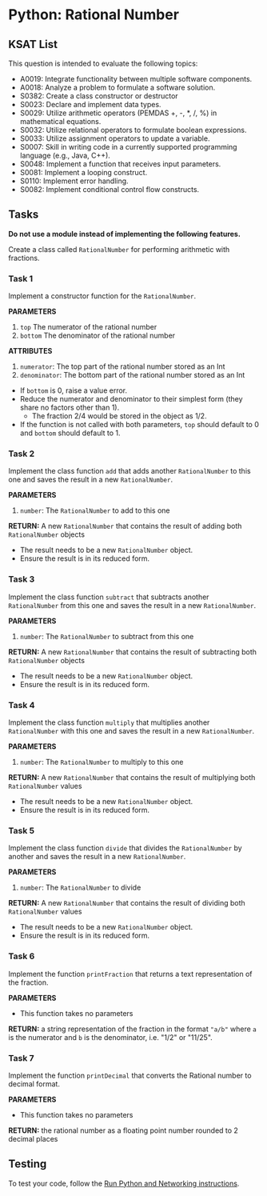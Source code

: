 # Python: Rational Number
## KSAT List
This question is intended to evaluate the following topics:
- A0019: Integrate functionality between multiple software components.
- A0018: Analyze a problem to formulate a software solution.
- S0382: Create a class constructor or destructor
- S0023: Declare and implement data types.
- S0029: Utilize arithmetic operators (PEMDAS +, -, *, /, %) in mathematical equations.
- S0032: Utilize relational operators to formulate boolean expressions.
- S0033: Utilize assignment operators to update a variable.
- S0007: Skill in writing code in a currently supported programming language (e.g., Java, C++).
- S0048: Implement a function that receives input parameters.
- S0081: Implement a looping construct.
- S0110: Implement error handling.
- S0082: Implement conditional control flow constructs.

## Tasks
**Do not use a module instead of implementing the following features.**

Create a class called `RationalNumber` for performing arithmetic with fractions.

### Task 1
Implement a constructor function for the `RationalNumber`.

**PARAMETERS**
1. `top` The numerator of the rational number
2. `bottom` The denominator of the rational number

**ATTRIBUTES**
1. `numerator`: The top part of the rational number stored as an Int
2. `denominator`: The bottom part of the rational number stored as an Int

- If `bottom` is 0, raise a value error.
- Reduce the numerator and denominator to their simplest form (they share no factors other than 1).
  - The fraction 2/4 would be stored in the object as 1/2.
- If the function is not called with both parameters, `top` should default to 0 and `bottom` should default to 1.

### Task 2
Implement the class function `add` that adds another `RationalNumber` to this one and saves the result in a new 
`RationalNumber`.

**PARAMETERS**
1. `number`: The `RationalNumber` to add to this one

**RETURN:** A new `RationalNumber` that contains the result of adding both `RationalNumber` objects

- The result needs to be a new `RationalNumber` object.
- Ensure the result is in its reduced form.

### Task 3
Implement the class function `subtract` that subtracts another `RationalNumber` from this one and saves the result in a 
new `RationalNumber`.

**PARAMETERS**
1. `number`: The `RationalNumber` to subtract from this one

**RETURN:** A new `RationalNumber` that contains the result of subtracting both `RationalNumber` objects

- The result needs to be a new `RationalNumber` object.
- Ensure the result is in its reduced form.

### Task 4
Implement the class function `multiply` that multiplies another `RationalNumber` with this one and saves the result in 
a new `RationalNumber`.

**PARAMETERS**
1. `number`: The `RationalNumber` to multiply to this one

**RETURN:** A new `RationalNumber` that contains the result of multiplying both `RationalNumber` values

- The result needs to be a new `RationalNumber` object.
- Ensure the result is in its reduced form.

### Task 5
Implement the class function `divide` that divides the `RationalNumber` by another and saves the result in a new 
`RationalNumber`.

**PARAMETERS**
1. `number`: The `RationalNumber` to divide

**RETURN:** A new `RationalNumber` that contains the result of dividing both `RationalNumber` values

- The result needs to be a new `RationalNumber` object.
- Ensure the result is in its reduced form.

### Task 6
Implement the function `printFraction` that returns a text representation of the fraction.

**PARAMETERS** 
- This function takes no parameters

**RETURN:** a string representation of the fraction in the format `"a/b"` where `a` is the numerator and `b` is the 
denominator, i.e. "1/2" or "11/25".

### Task 7
Implement the function `printDecimal` that converts the Rational number to decimal format.

**PARAMETERS**
- This function takes no parameters

**RETURN:** the rational number as a floating point number rounded to 2 decimal places

## Testing
To test your code, follow the [Run Python and Networking instructions](https://gitlab.com/90cos/cyv/cyber-capability-developer-ccd/ccd-master-question-file/-/blob/master/performance/exam_files/compile-instructions.md).
